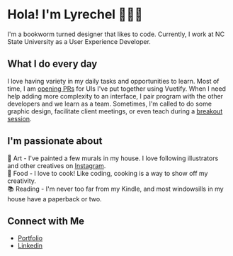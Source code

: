 # Hola! I'm Lyrechel 💁🏽‍♀️

I'm a bookworm turned designer that likes to code. Currently, I work at NC State University as a User Experience Developer. 

## What I do every day

I love having variety in my daily tasks and opportunities to learn. Most of time, I am [opening PRs](https://github.ncsu.edu/lngalarz) for UIs I've put together using Vuetify. When I need help adding more complexity to an interface, I pair program with the other developers and we learn as a team. Sometimes, I'm called to do some graphic design, facilitate client meetings, or even teach during a [breakout session](https://sites.google.com/ncsu.edu/2019-it-event).

## I'm passionate about
🎨  Art - I've painted a few murals in my house. I love following illustrators and other creatives on [Instagram](https://www.instagram.com/lafoodietaina/). <br>
🍪  Food - I love to cook! Like coding, cooking is a way to show off my creativity. <br>
📚  Reading - I'm never too far from my Kindle, and most windowsills in my house have a paperback or two. <br>


## Connect with Me
- [Portfolio](https://lyrechelgalarza.dev/) <br/>
- [Linkedin](https://www.linkedin.com/in/lgalarzapunter/) <br/>
